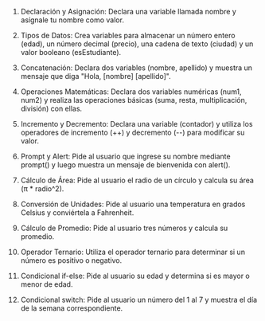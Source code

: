 1. Declaración y Asignación: Declara una variable llamada nombre y asígnale tu nombre como valor.

2. Tipos de Datos: Crea variables para almacenar un número entero (edad), un número decimal (precio), una cadena de texto (ciudad) y un valor booleano (esEstudiante).

3. Concatenación: Declara dos variables (nombre, apellido) y muestra un mensaje que diga "Hola, [nombre] [apellido]".

4. Operaciones Matemáticas: Declara dos variables numéricas (num1, num2) y realiza las operaciones básicas (suma, resta, multiplicación, división) con ellas.

5. Incremento y Decremento: Declara una variable (contador) y utiliza los operadores de incremento (++) y decremento (--) para modificar su valor.

6. Prompt y Alert: Pide al usuario que ingrese su nombre mediante prompt() y luego muestra un mensaje de bienvenida con alert().

7. Cálculo de Área: Pide al usuario el radio de un círculo y calcula su área (π * radio^2).

8. Conversión de Unidades: Pide al usuario una temperatura en grados Celsius y conviértela a Fahrenheit.

9. Cálculo de Promedio: Pide al usuario tres números y calcula su promedio.

10. Operador Ternario: Utiliza el operador ternario para determinar si un número es positivo o negativo.

11. Condicional if-else: Pide al usuario su edad y determina si es mayor o menor de edad.

12. Condicional switch: Pide al usuario un número del 1 al 7 y muestra el día de la semana correspondiente.